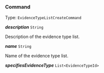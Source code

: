 

### Command

Type: `EvidenceTypeListCreateCommand`  
<article>

***description*** `String` 

Description of the evidence type list.

</article>
<article>

***name*** `String` 

Name of the evidence type list.

</article>
<article>

***specifiesEvidenceType*** `List<EvidenceTypeId>` 

</article>

